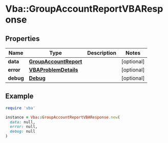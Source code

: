 # Vba::GroupAccountReportVBAResponse

## Properties

| Name | Type | Description | Notes |
| ---- | ---- | ----------- | ----- |
| **data** | [**GroupAccountReport**](GroupAccountReport.md) |  | [optional] |
| **error** | [**VBAProblemDetails**](VBAProblemDetails.md) |  | [optional] |
| **debug** | [**Debug**](Debug.md) |  | [optional] |

## Example

```ruby
require 'vba'

instance = Vba::GroupAccountReportVBAResponse.new(
  data: null,
  error: null,
  debug: null
)
```

